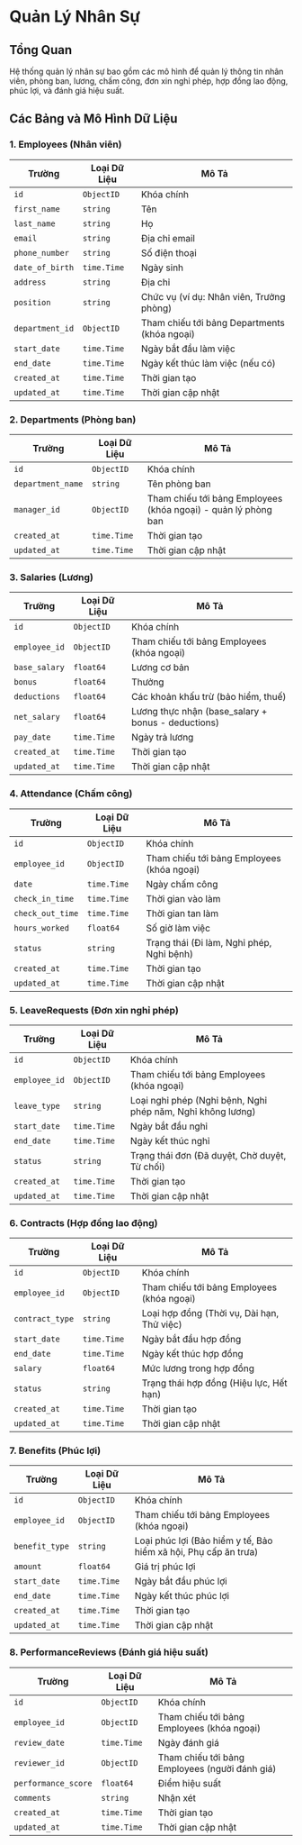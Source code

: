 
# Quản Lý Nhân Sự

## Tổng Quan
Hệ thống quản lý nhân sự bao gồm các mô hình để quản lý thông tin nhân viên, phòng ban, lương, chấm công, đơn xin nghỉ phép, hợp đồng lao động, phúc lợi, và đánh giá hiệu suất.

## Các Bảng và Mô Hình Dữ Liệu

### 1. Employees (Nhân viên)
| Trường          | Loại Dữ Liệu | Mô Tả                                        |
|-----------------|--------------|----------------------------------------------|
| `id`            | `ObjectID`   | Khóa chính                                   |
| `first_name`    | `string`     | Tên                                          |
| `last_name`     | `string`     | Họ                                           |
| `email`         | `string`     | Địa chỉ email                                |
| `phone_number`  | `string`     | Số điện thoại                                |
| `date_of_birth` | `time.Time`  | Ngày sinh                                    |
| `address`       | `string`     | Địa chỉ                                      |
| `position`      | `string`     | Chức vụ (ví dụ: Nhân viên, Trưởng phòng)     |
| `department_id` | `ObjectID`   | Tham chiếu tới bảng Departments (khóa ngoại) |
| `start_date`    | `time.Time`  | Ngày bắt đầu làm việc                        |
| `end_date`      | `time.Time`  | Ngày kết thúc làm việc (nếu có)              |
| `created_at`    | `time.Time`  | Thời gian tạo                                |
| `updated_at`    | `time.Time`  | Thời gian cập nhật                           |

### 2. Departments (Phòng ban)
| Trường            | Loại Dữ Liệu | Mô Tả                                                          |
|-------------------|--------------|----------------------------------------------------------------|
| `id`              | `ObjectID`   | Khóa chính                                                     |
| `department_name` | `string`     | Tên phòng ban                                                  |
| `manager_id`      | `ObjectID`   | Tham chiếu tới bảng Employees (khóa ngoại) - quản lý phòng ban |
| `created_at`      | `time.Time`  | Thời gian tạo                                                  |
| `updated_at`      | `time.Time`  | Thời gian cập nhật                                             |

### 3. Salaries (Lương)
| Trường        | Loại Dữ Liệu | Mô Tả                                              |
|---------------|--------------|----------------------------------------------------|
| `id`          | `ObjectID`   | Khóa chính                                         |
| `employee_id` | `ObjectID`   | Tham chiếu tới bảng Employees (khóa ngoại)         |
| `base_salary` | `float64`    | Lương cơ bản                                       |
| `bonus`       | `float64`    | Thưởng                                             |
| `deductions`  | `float64`    | Các khoản khấu trừ (bảo hiểm, thuế)                |
| `net_salary`  | `float64`    | Lương thực nhận (base_salary + bonus - deductions) |
| `pay_date`    | `time.Time`  | Ngày trả lương                                     |
| `created_at`  | `time.Time`  | Thời gian tạo                                      |
| `updated_at`  | `time.Time`  | Thời gian cập nhật                                 |

### 4. Attendance (Chấm công)
| Trường           | Loại Dữ Liệu | Mô Tả                                      |
|------------------|--------------|--------------------------------------------|
| `id`             | `ObjectID`   | Khóa chính                                 |
| `employee_id`    | `ObjectID`   | Tham chiếu tới bảng Employees (khóa ngoại) |
| `date`           | `time.Time`  | Ngày chấm công                             |
| `check_in_time`  | `time.Time`  | Thời gian vào làm                          |
| `check_out_time` | `time.Time`  | Thời gian tan làm                          |
| `hours_worked`   | `float64`    | Số giờ làm việc                            |
| `status`         | `string`     | Trạng thái (Đi làm, Nghỉ phép, Nghỉ bệnh)  |
| `created_at`     | `time.Time`  | Thời gian tạo                              |
| `updated_at`     | `time.Time`  | Thời gian cập nhật                         |

### 5. LeaveRequests (Đơn xin nghỉ phép)
| Trường        | Loại Dữ Liệu | Mô Tả                                                       |
|---------------|--------------|-------------------------------------------------------------|
| `id`          | `ObjectID`   | Khóa chính                                                  |
| `employee_id` | `ObjectID`   | Tham chiếu tới bảng Employees (khóa ngoại)                  |
| `leave_type`  | `string`     | Loại nghỉ phép (Nghỉ bệnh, Nghỉ phép năm, Nghỉ không lương) |
| `start_date`  | `time.Time`  | Ngày bắt đầu nghỉ                                           |
| `end_date`    | `time.Time`  | Ngày kết thúc nghỉ                                          |
| `status`      | `string`     | Trạng thái đơn (Đã duyệt, Chờ duyệt, Từ chối)               |
| `created_at`  | `time.Time`  | Thời gian tạo                                               |
| `updated_at`  | `time.Time`  | Thời gian cập nhật                                          |

### 6. Contracts (Hợp đồng lao động)
| Trường          | Loại Dữ Liệu | Mô Tả                                      |
|-----------------|--------------|--------------------------------------------|
| `id`            | `ObjectID`   | Khóa chính                                 |
| `employee_id`   | `ObjectID`   | Tham chiếu tới bảng Employees (khóa ngoại) |
| `contract_type` | `string`     | Loại hợp đồng (Thời vụ, Dài hạn, Thử việc) |
| `start_date`    | `time.Time`  | Ngày bắt đầu hợp đồng                      |
| `end_date`      | `time.Time`  | Ngày kết thúc hợp đồng                     |
| `salary`        | `float64`    | Mức lương trong hợp đồng                   |
| `status`        | `string`     | Trạng thái hợp đồng (Hiệu lực, Hết hạn)    |
| `created_at`    | `time.Time`  | Thời gian tạo                              |
| `updated_at`    | `time.Time`  | Thời gian cập nhật                         |

### 7. Benefits (Phúc lợi)
| Trường         | Loại Dữ Liệu | Mô Tả                                                           |
|----------------|--------------|-----------------------------------------------------------------|
| `id`           | `ObjectID`   | Khóa chính                                                      |
| `employee_id`  | `ObjectID`   | Tham chiếu tới bảng Employees (khóa ngoại)                      |
| `benefit_type` | `string`     | Loại phúc lợi (Bảo hiểm y tế, Bảo hiểm xã hội, Phụ cấp ăn trưa) |
| `amount`       | `float64`    | Giá trị phúc lợi                                                |
| `start_date`   | `time.Time`  | Ngày bắt đầu phúc lợi                                           |
| `end_date`     | `time.Time`  | Ngày kết thúc phúc lợi                                          |
| `created_at`   | `time.Time`  | Thời gian tạo                                                   |
| `updated_at`   | `time.Time`  | Thời gian cập nhật                                              |

### 8. PerformanceReviews (Đánh giá hiệu suất)
| Trường              | Loại Dữ Liệu | Mô Tả                                          |
|---------------------|--------------|------------------------------------------------|
| `id`                | `ObjectID`   | Khóa chính                                     |
| `employee_id`       | `ObjectID`   | Tham chiếu tới bảng Employees (khóa ngoại)     |
| `review_date`       | `time.Time`  | Ngày đánh giá                                  |
| `reviewer_id`       | `ObjectID`   | Tham chiếu tới bảng Employees (người đánh giá) |
| `performance_score` | `float64`    | Điểm hiệu suất                                 |
| `comments`          | `string`     | Nhận xét                                       |
| `created_at`        | `time.Time`  | Thời gian tạo                                  |
| `updated_at`        | `time.Time`  | Thời gian cập nhật                             |
